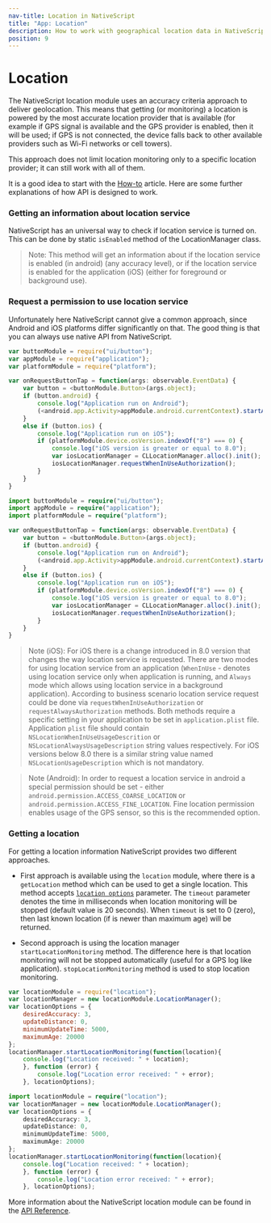 ```yaml
---
nav-title: Location in NativeScript
title: "App: Location"
description: How to work with geographical location data in NativeScript.
position: 9
---
```


# Location

The NativeScript location module uses an accuracy criteria approach to deliver geolocation. This means that getting (or monitoring) a location is powered by the most accurate location provider that is available (for example if GPS signal is available and the GPS provider is enabled, then it will be used; if GPS is not connected, the device falls back to other available providers such as Wi-Fi networks or cell towers).

This approach does not limit location monitoring only to a specific location provider; it can still work with all of them.

It is a good idea to start with the [How-to](./ApiReference/location/HOW-TO.md) article. Here are some further explanations of how API is designed to work.

### Getting an information about location service

NativeScript has an universal way to check if location service is turned on. This can be done by static `isEnabled` method of the LocationManager class.

> Note: This method will get an information about if the location service is enabled (in android) (any accuracy level), or if the location service is enabled for the application (iOS) (either for foreground or background use).

### Request a permission to use location service

Unfortunately here NativeScript cannot give a common approach, since Android and iOS platforms differ significantly on that.
The good thing is that you can always use native API from NativeScript.

``` JavaScript
var buttonModule = require("ui/button");
var appModule = require("application");
var platformModule = require("platform");

var onRequestButtonTap = function(args: observable.EventData) {
    var button = <buttonModule.Button>(args.object);
    if (button.android) {
        console.log("Application run on Android");
        (<android.app.Activity>appModule.android.currentContext).startActivityForResult(new android.content.Intent(android.provider.Settings.ACTION_LOCATION_SOURCE_SETTINGS), 0);
    }
    else if (button.ios) {
        console.log("Application run on iOS");
        if (platformModule.device.osVersion.indexOf("8") === 0) {
            console.log("iOS version is greater or equal to 8.0");
            var iosLocationManager = CLLocationManager.alloc().init();
            iosLocationManager.requestWhenInUseAuthorization();
        }
    }
}
```
``` TypeScript
import buttonModule = require("ui/button");
import appModule = require("application");
import platformModule = require("platform");

var onRequestButtonTap = function(args: observable.EventData) {
    var button = <buttonModule.Button>(args.object);
    if (button.android) {
        console.log("Application run on Android");
        (<android.app.Activity>appModule.android.currentContext).startActivityForResult(new android.content.Intent(android.provider.Settings.ACTION_LOCATION_SOURCE_SETTINGS), 0);
    }
    else if (button.ios) {
        console.log("Application run on iOS");
        if (platformModule.device.osVersion.indexOf("8") === 0) {
            console.log("iOS version is greater or equal to 8.0");
            var iosLocationManager = CLLocationManager.alloc().init();
            iosLocationManager.requestWhenInUseAuthorization();
        }
    }
}
```

> Note (iOS): For iOS there is a change introduced in 8.0 version that changes the way location service is requested. There are two modes for using location service from an application (`WhenInUse` - denotes using location service only when application is running, and `Always` mode which allows using location service in a background application). According to business scenario location service request could be done via `requestWhenInUseAuthorization` or `requestAlwaysAuthorization` methods. Both methods require a specific setting in your application to be set in `application.plist` file. Application `plist` file should contain `NSLocationWhenInUseUsageDescrition` or `NSLocationAlwaysUsageDescription` string values respectively. For iOS versions below 8.0 there is a similar string value named `NSLocationUsageDescription` which is not mandatory.

> Note (Android): In order to request a location service in android a special permission should be set - either `android.permission.ACCESS_COARSE_LOCATION` or `android.permission.ACCESS_FINE_LOCATION`. Fine location permission enables usage of the GPS sensor, so this is the recommended option.

### Getting a location
For getting a location information NativeScript provides two different approaches.

* First approach is available using the `location` module, where there is a `getLocation` method which can be used to get a single location. This method accepts [`location options`](./ApiReference/location/Options.md) parameter. The `timeout` parameter denotes the time in milliseconds when location monitoring will be stopped (default value is 20 seconds). When `timeout` is set to 0 (zero), then last known location (if is newer than maximum age) will be returned.

* Second approach is using the location manager `startLocationMonitoring` method. The difference here is that location monitoring will not be stopped automatically (useful for a GPS log like application). `stopLocationMonitoring` method is used to stop location monitoring.

``` JavaScript
var locationModule = require("location");
var locationManager = new locationModule.LocationManager();
var locationOptions = {
    desiredAccuracy: 3,
    updateDistance: 0,
    minimumUpdateTime: 5000,
    maximumAge: 20000
};
locationManager.startLocationMonitoring(function(location){
    console.log("Location received: " + location);
    }, function (error) {
        console.log("Location error received: " + error);
    }, locationOptions);
```
``` TypeScript
import locationModule = require("location");
var locationManager = new locationModule.LocationManager();
var locationOptions = {
    desiredAccuracy: 3,
    updateDistance: 0,
    minimumUpdateTime: 5000,
    maximumAge: 20000
};
locationManager.startLocationMonitoring(function(location){
    console.log("Location received: " + location);
    }, function (error) {
        console.log("Location error received: " + error);
    }, locationOptions);
```

More information about the NativeScript location module can be found in the [API Reference](./ApiReference/location/location.md).
